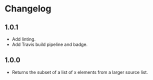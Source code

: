 # Changelog

## 1.0.1
- Add linting.
- Add Travis build pipeline and badge.

## 1.0.0
- Returns the subset of a list of x elements from a larger source list.
